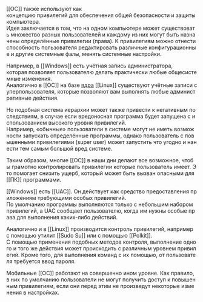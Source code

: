 [[ОС]] также используют как концепцию привилегий для обеспечения общей безопасности и защиты компьютера. 
Идея заключается в том, что на одном компьютере может существовать множество разных пользователей и каждому из них могут быть назначены определённые привилегии (права). К привилегиям можно отнести способность пользователя редактировать различные конфигурационные и другие системные фалы, менять системные настройки.

Например, в [[Windows]] есть учётная запись администратора, 
которая позволяет пользователю делать практически любые общесистемные изменения. 
Аналогично в [[ОС]] на базе [ядра](5.%20Основные%20понятия%20и%20состав%20ОС/Ядро.md) [[Linux]] существуют учётные записи суперпользователя, которые позволяют вам выполнять любые административные действия.

Но подобная система иерархии может также привести к негативным последствиям, в случае если вредоносная программа будет запущена с использованием высокого уровня привилегий. 
Например, «обычные» пользователи в системе могут не иметь возможности запускать определённые программы, однако пользователь с повышенными привилегиями (super user) может запустить что угодно и нанести тем самым большой вред системе.

Таким образом, многие [[ОС]] в наши дни делают все возможное, чтобы грамотно контролировать привилегии которые пользователь имеет. Это помогает снизить ущерб, который может быть вызван опасными для [[ПК]] программами.

[[Windows]] есть [[UAC]]. Он действует как средство предоставления приложениям требующими особых привилегий. 
По умолчанию программы выполняются только с небольшим набором привилегий, а UAC сообщает пользователю, когда им нужны особые права для выполнения каких-либо действий.

Аналогично и в [[Linux]] производится контроль привилегий, например с помощью утилит [[Sudo Su]] или с помощью [[Polkit]]. 
С помощью применения подобных методов контроля, выполнение одного и того же действия может происходить с различным уровнем привилегий. Кроме того, для выполнения команд с их помощью, от пользователя требуется ввод пароля.

Мобильные [[ОС]] работают на совершенно ином уровне. Как правило, в них по умолчанию пользователи не могут получить доступ к повышенным привилегиям, если они перед этим не произведут некоторые изменения в настройках.